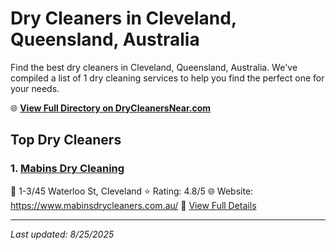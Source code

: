 # Dry Cleaners in Cleveland, Queensland, Australia

Find the best dry cleaners in Cleveland, Queensland, Australia. We've compiled a list of 1 dry cleaning services to help you find the perfect one for your needs.

🌐 **[View Full Directory on DryCleanersNear.com](https://drycleanersnear.com/city/Australia/Queensland/Cleveland)**

## Top Dry Cleaners

### 1. [Mabins Dry Cleaning](https://drycleanersnear.com/dryCleaner/68aa73b239cc7c0899005d7d/mabins-dry-cleaning)
📍 1-3/45 Waterloo St, Cleveland
⭐ Rating: 4.8/5
🌐 Website: https://www.mabinsdrycleaners.com.au/
🔗 [View Full Details](https://drycleanersnear.com/dryCleaner/68aa73b239cc7c0899005d7d/mabins-dry-cleaning)


---

*Last updated: 8/25/2025*
